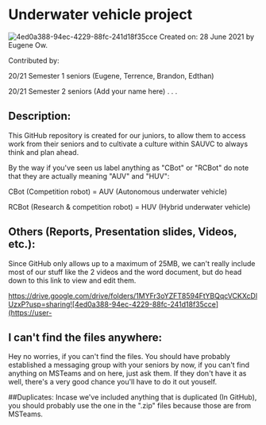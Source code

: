 # Underwater vehicle project
![4ed0a388-94ec-4229-88fc-241d18f35cce](https://user-images.githubusercontent.com/86452186/129844078-eaf5c57b-9c1d-4a67-a9a1-ffc7b46543b0.png)
Created on: 28 June 2021 by Eugene Ow.

Contributed by:

20/21 Semester 1 seniors (Eugene, Terrence, Brandon, Edthan)

20/21 Semester 2 seniors (Add your name here)
.
.
.

## Description:
This GitHub repository is created for our juniors, to allow them to access work from their seniors and to cultivate a culture within SAUVC to always think and plan ahead. 

By the way if you've seen us label anything as "CBot" or "RCBot" do note that they are actually meaning "AUV" and "HUV":

CBot (Competition robot) = AUV (Autonomous underwater vehicle)

RCBot (Research & competition robot) = HUV (Hybrid underwater vehicle)
 
## Others (Reports, Presentation slides, Videos, etc.):
Since GitHub only allows up to a maximum of 25MB, we can't really include most of our stuff like the 2 videos and the word document, but do head down to this link to view and edit them.

https://drive.google.com/drive/folders/1MYFr3oYZFT8594FtYBQqcVCKXcDlUzxP?usp=sharing![4ed0a388-94ec-4229-88fc-241d18f35cce](https://user-

## I can't find the files anywhere:
Hey no worries, if you can't find the files. You should have probably established a messaging group with your seniors by now, if you can't find anything on MSTeams and on here, just ask them. If they don't have it as well, there's a very good chance you'll have to do it out youself.

##Duplicates:
Incase we've included anything that is duplicated (In GitHub), you should probably use the one in the ".zip" files because those are from MSTeams.

